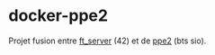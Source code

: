 # docker-ppe2

Projet fusion entre <a href="https://github.com/AcensJJ/ft_server">ft_server</a> (42) et de  <a href="https://github.com/AcensJJ/PPE2">ppe2</a> (bts sio).
